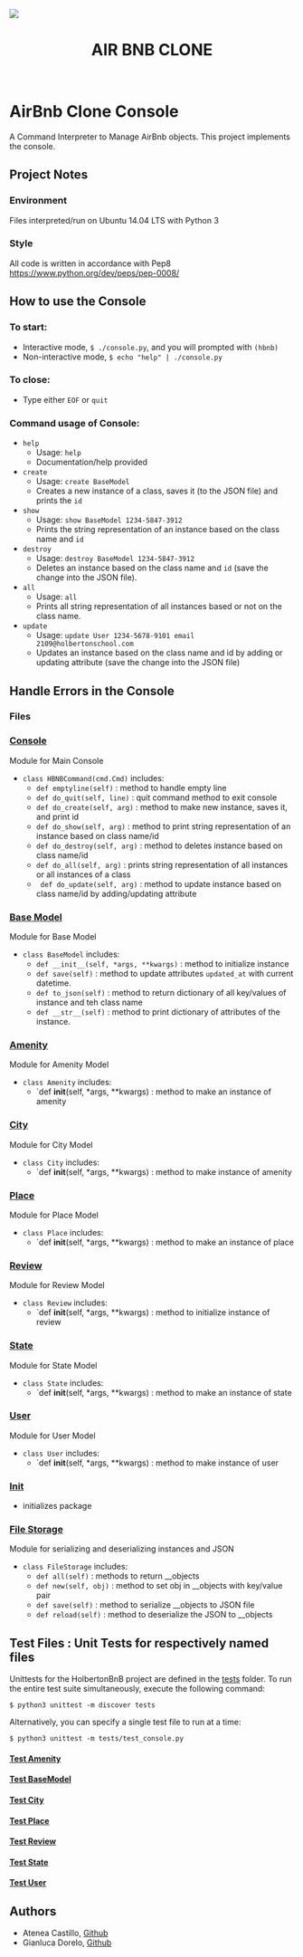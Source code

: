 ![](https://camo.githubusercontent.com/9ebbf60e208b031d4dcf7db6ffc19fe0339d0ff3/68747470733a2f2f692e6962622e636f2f64354e38354e682f68626e622e706e67)
<h1 align ="center"> AIR BNB CLONE </h1><br>

# AirBnb Clone Console
A Command Interpreter to Manage AirBnb objects. This project implements the  console.

## Project Notes

### Environment
Files interpreted/run on Ubuntu 14.04 LTS with Python 3

### Style
All code is written in accordance with Pep8 https://www.python.org/dev/peps/pep-0008/

## How to use the Console

### To start:
* Interactive mode, `$ ./console.py`, and you will prompted with `(hbnb)`
* Non-interactive mode, `$ echo "help" | ./console.py`
### To close:
* Type either `EOF` or `quit`

### Command usage of Console:
* `help`
  * Usage: `help`
  * Documentation/help provided
* `create`
  * Usage: `create BaseModel`
  * Creates a new instance of a class, saves it (to the JSON file) and prints the `id`
* `show`
  * Usage: `show BaseModel 1234-5847-3912`
  * Prints the string representation of an instance based on the class name and `id`
* `destroy`
  * Usage: `destroy BaseModel 1234-5847-3912`
  * Deletes an instance based on the class name and `id` (save the change into the JSON file). 
* `all`
  * Usage: `all`
  * Prints all string representation of all instances based or not on the class name.
* `update`
  * Usage: `update User 1234-5678-9101 email 2109@holbertonschool.com`
  * Updates an instance based on the class name and id by adding or updating attribute (save the change into the JSON file)
## Handle Errors in the Console
### Files

### [Console](./console.py)
Module for Main Console
* `class HBNBCommand(cmd.Cmd)` includes:
  * `def emptyline(self)` : method to handle empty line 
  * `def do_quit(self, line)` : quit command method to exit console
  * `def do_create(self, arg)` : method to make new instance, saves it, and print id
  * `def do_show(self, arg)` : method to print string representation of an instance based on class name/id
  * `def do_destroy(self, arg)` : method to deletes instance based on class name/id
  * `def do_all(self, arg)` : prints string representation of all instances or all instances of a class
  * ` def do_update(self, arg)` : method to update instance based on class name/id by adding/updating attribute

### [Base Model](./models/base_model.py)
Module for Base Model
* `class BaseModel` includes:
  * `def __init__(self, *args, **kwargs)` : method to initialize instance
  * `def save(self)` : method to update attributes `updated_at` with current datetime.
  * `def to_json(self)` : method to return dictionary of all key/values of instance and teh class name
  * `def __str__(self)` : method to print dictionary of attributes of the instance.

### [Amenity](./models/amenity.py)
Module for Amenity Model
* `class Amenity` includes:
  * `def __init__(self, *args, **kwargs) : method to make an instance of amenity

### [City](./models/city.py)
Module for City Model
* `class City` includes:
  * `def __init__(self, *args, **kwargs) : method to make instance of amenity

### [Place](./models/place.py)
Module for Place Model
* `class Place` includes:
  * `def __init__(self, *args, **kwargs) : method to make an instance of place

### [Review](./models/review.py)
Module for Review Model
* `class Review` includes:
  * `def __init__(self, *args, **kwargs) : method to initialize instance of review

### [State](./models/state.py)
Module for State Model
* `class State` includes:
  * `def __init__(self, *args, **kwargs) : method to make an instance of state

### [User](./models/user.py)
Module for User Model
* `class User` includes:
  * `def __init__(self, *args, **kwargs) : method to make instance of user

### [Init](./models/__init__.py)
* initializes package

### [File Storage](./models/engine/file_storage.py)
Module for serializing and deserializing instances and JSON
* `class FileStorage` includes:
  * `def all(self)` : methods to return __objects
  * `def new(self, obj)` : method to set obj in __objects with key/value pair 
  * `def save(self)` : method to serialize __objects to JSON file
  * `def reload(self)` : method to deserialize the JSON to __objects

## Test Files : Unit Tests for respectively named files
Unittests for the HolbertonBnB project are defined in the [tests](./tests) 
folder. To run the entire test suite simultaneously, execute the following command:

```
$ python3 unittest -m discover tests
```

Alternatively, you can specify a single test file to run at a time:

```
$ python3 unittest -m tests/test_console.py
```
#### [Test Amenity](./tests/test_models/test_amenity.py)
#### [Test BaseModel](./tests/test_models/test_base_model.py)
#### [Test City](./tests/test_models/test_city.py)
#### [Test Place](./tests/test_models/test_place.py)
#### [Test Review](./tests/test_models/test_review.py)
#### [Test State](./tests/test_models/test_state.py)
#### [Test User](./tests/test_models/test_user.py)
## Authors
* Atenea Castillo, <a href='https://github.com/AteCastillo'>Github</a>
* Gianluca Dorelo, <a href='https://github.com/gdorelo'>Github</a>
